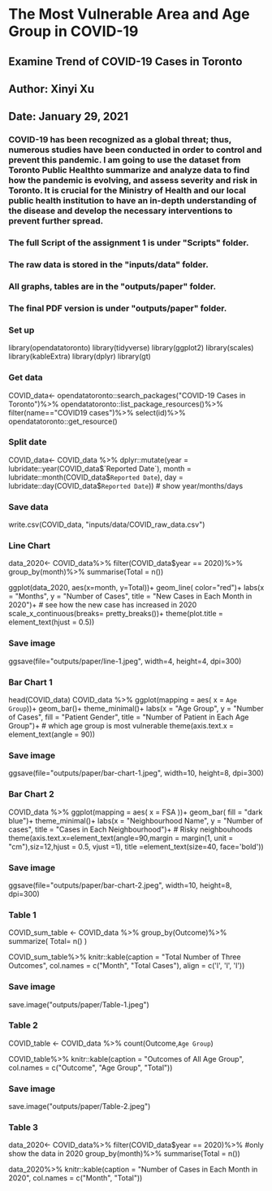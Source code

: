 # The Most Vulnerable Area and Age Group in COVID-19 #
## Examine Trend of COVID-19 Cases in Toronto ##
## Author: Xinyi Xu ##
## Date: January 29, 2021 ##

### COVID-19 has been recognized as a global threat; thus, numerous studies have been conducted in order to control and prevent this pandemic. I am going to use the dataset from Toronto Public Healthto summarize and analyze data to find how the pandemic is evolving, and assess severity and risk in Toronto. It is crucial for the Ministry of Health and our local public health institution to have an in-depth understanding of the disease and develop the necessary interventions to prevent further spread. ###


### The full Script of the assignment 1 is under "Scripts" folder. ###
### The raw data is stored in the "inputs/data" folder. ###
### All graphs, tables are in the "outputs/paper" folder. ###
### The final PDF version is under "outputs/paper" folder. ###

### Set up ###
library(opendatatoronto)
library(tidyverse)
library(ggplot2) 
library(scales)
library(kableExtra)
library(dplyr)
library(gt)

### Get data ###
COVID_data<- 
  opendatatoronto::search_packages("COVID-19 Cases in Toronto")%>%
  opendatatoronto::list_package_resources()%>%
  filter(name=="COVID19 cases")%>%
  select(id)%>%
  opendatatoronto::get_resource()

### Split date ###
COVID_data<- 
  COVID_data %>%
  dplyr::mutate(year = lubridate::year(COVID_data$`Reported Date`), 
                month = lubridate::month(COVID_data$`Reported Date`), 
                day = lubridate::day(COVID_data$`Reported Date`))
                 # show year/months/days
                 
### Save data ###
write.csv(COVID_data, "inputs/data/COVID_raw_data.csv")

### Line Chart ###
data_2020<-
  COVID_data%>%
  filter(COVID_data$year == 2020)%>%
  group_by(month)%>%
  summarise(Total = n())

ggplot(data_2020, aes(x=month, y=Total))+
  geom_line( 
    color="red")+
  labs(x = "Months",
       y = "Number of Cases",
       title = "New Cases in Each Month in 2020")+  # see how the new case has increased in 2020
  scale_x_continuous(breaks= pretty_breaks())+
  theme(plot.title = element_text(hjust = 0.5))

### Save image ### 
ggsave(file="outputs/paper/line-1.jpeg", width=4, height=4, dpi=300)

### Bar Chart 1 ###
head(COVID_data)
COVID_data %>%
  ggplot(mapping = aes( x = `Age Group`))+
  geom_bar()+
  theme_minimal()+
  labs(x = "Age Group",
       y = "Number of Cases",
       fill = "Patient Gender",
       title = "Number of Patient in Each Age Group")+ # which age group is most vulnerable
  theme(axis.text.x = element_text(angle = 90))



### Save image ### 
ggsave(file="outputs/paper/bar-chart-1.jpeg", width=10, height=8, dpi=300)

### Bar Chart 2 ###
COVID_data %>%
  ggplot(mapping = aes( x = FSA ))+
  geom_bar( fill = "dark blue")+
  theme_minimal()+
  labs(x = "Neighbourhood Name", 
       y = "Number of cases",
       title = "Cases in Each Neighbourhood")+  # Risky neighbouhoods
  theme(axis.text.x=element_text(angle=90,margin = margin(1, unit = "cm"),siz=12,hjust = 0.5, vjust =1),
        title =element_text(size=40, face='bold'))

### Save image ### 
ggsave(file="outputs/paper/bar-chart-2.jpeg", width=10, height=8, dpi=300)

### Table 1 ###
COVID_sum_table <-
  COVID_data %>%
  group_by(Outcome)%>%
  summarize(
    Total= n()
  )

COVID_sum_table%>%
  knitr::kable(caption = "Total Number of Three Outcomes", 
               col.names = c("Month", "Total Cases"),
               align = c('l', 'l', 'l'))
  


### Save image ### 
save.image("outputs/paper/Table-1.jpeg")

### Table 2 ###
COVID_table <-
  COVID_data %>% count(Outcome,`Age Group`)

COVID_table%>%
  knitr::kable(caption = "Outcomes of All Age Group", 
               col.names = c("Outcome", "Age Group", "Total"))

### Save image ### 
save.image("outputs/paper/Table-2.jpeg")

### Table 3 ###
data_2020<-
  COVID_data%>%
  filter(COVID_data$year == 2020)%>% #only show the data in 2020
  group_by(month)%>%
  summarise(Total = n())

data_2020%>%
  knitr::kable(caption = "Number of Cases in Each Month in 2020", 
               col.names = c("Month", "Total"))

